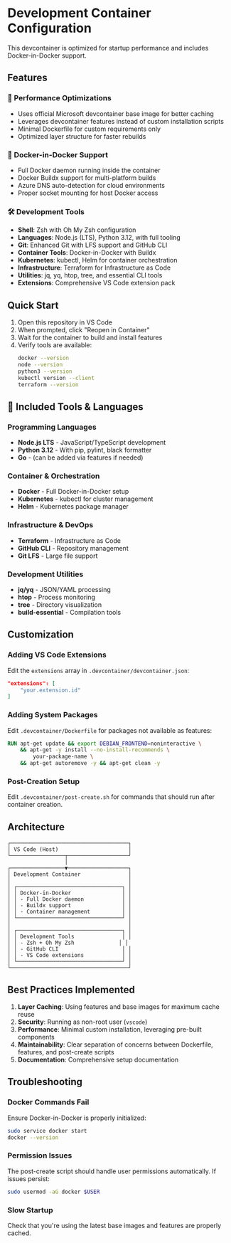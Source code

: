 # Development Container Configuration

This devcontainer is optimized for startup performance and includes Docker-in-Docker support.

## Features

### 🚀 Performance Optimizations
- Uses official Microsoft devcontainer base image for better caching
- Leverages devcontainer features instead of custom installation scripts
- Minimal Dockerfile for custom requirements only
- Optimized layer structure for faster rebuilds

### 🐳 Docker-in-Docker Support
- Full Docker daemon running inside the container
- Docker Buildx support for multi-platform builds
- Azure DNS auto-detection for cloud environments
- Proper socket mounting for host Docker access

### 🛠️ Development Tools
- **Shell**: Zsh with Oh My Zsh configuration
- **Languages**: Node.js (LTS), Python 3.12, with full tooling
- **Git**: Enhanced Git with LFS support and GitHub CLI
- **Container Tools**: Docker-in-Docker with Buildx
- **Kubernetes**: kubectl, Helm for container orchestration
- **Infrastructure**: Terraform for Infrastructure as Code
- **Utilities**: jq, yq, htop, tree, and essential CLI tools
- **Extensions**: Comprehensive VS Code extension pack

## Quick Start

1. Open this repository in VS Code
2. When prompted, click "Reopen in Container"
3. Wait for the container to build and install features
4. Verify tools are available:
   ```bash
   docker --version
   node --version
   python3 --version
   kubectl version --client
   terraform --version
   ```

## 🧰 **Included Tools & Languages**

### **Programming Languages**
- **Node.js LTS** - JavaScript/TypeScript development
- **Python 3.12** - With pip, pylint, black formatter
- **Go** - (can be added via features if needed)

### **Container & Orchestration**
- **Docker** - Full Docker-in-Docker setup
- **Kubernetes** - kubectl for cluster management
- **Helm** - Kubernetes package manager

### **Infrastructure & DevOps**
- **Terraform** - Infrastructure as Code
- **GitHub CLI** - Repository management
- **Git LFS** - Large file support

### **Development Utilities**
- **jq/yq** - JSON/YAML processing
- **htop** - Process monitoring
- **tree** - Directory visualization
- **build-essential** - Compilation tools

## Customization

### Adding VS Code Extensions
Edit the `extensions` array in `.devcontainer/devcontainer.json`:

```json
"extensions": [
    "your.extension.id"
]
```

### Adding System Packages
Edit `.devcontainer/Dockerfile` for packages not available as features:

```dockerfile
RUN apt-get update && export DEBIAN_FRONTEND=noninteractive \
    && apt-get -y install --no-install-recommends \
        your-package-name \
    && apt-get autoremove -y && apt-get clean -y
```

### Post-Creation Setup
Edit `.devcontainer/post-create.sh` for commands that should run after container creation.

## Architecture

```
┌─────────────────────────────────────┐
│ VS Code (Host)                      │
└─────────────────┬───────────────────┘
                  │
┌─────────────────▼───────────────────┐
│ Development Container               │
│                                     │
│ ┌─────────────────────────────────┐ │
│ │ Docker-in-Docker                │ │
│ │ - Full Docker daemon            │ │
│ │ - Buildx support                │ │
│ │ - Container management          │ │
│ └─────────────────────────────────┘ │
│                                     │
│ ┌─────────────────────────────────┐ │
│ │ Development Tools               │ │
│ │ - Zsh + Oh My Zsh              │ │
│ │ - GitHub CLI                    │ │
│ │ - VS Code extensions            │ │
│ └─────────────────────────────────┘ │
└─────────────────────────────────────┘
```

## Best Practices Implemented

1. **Layer Caching**: Using features and base images for maximum cache reuse
2. **Security**: Running as non-root user (`vscode`)
3. **Performance**: Minimal custom installation, leveraging pre-built components
4. **Maintainability**: Clear separation of concerns between Dockerfile, features, and post-create scripts
5. **Documentation**: Comprehensive setup documentation

## Troubleshooting

### Docker Commands Fail
Ensure Docker-in-Docker is properly initialized:
```bash
sudo service docker start
docker --version
```

### Permission Issues
The post-create script should handle user permissions automatically. If issues persist:
```bash
sudo usermod -aG docker $USER
```

### Slow Startup
Check that you're using the latest base images and features are properly cached.
